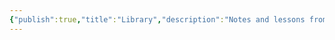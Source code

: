 ```yaml
---
{"publish":true,"title":"Library","description":"Notes and lessons from books and literature.","cssclasses":"mado-heading index-page hide-date"}
---
```




